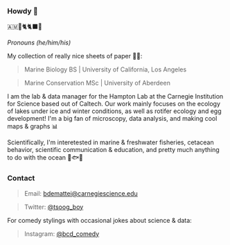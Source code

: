 ### Howdy 🤠
🇦🇲🔬🐈🐈‍⬛🎤

_Pronouns (he/him/his)_

My collection of really nice sheets of paper 👨‍🎓:
> Marine Biology BS | University of California, Los Angeles

> Marine Conservation MSc | University of Aberdeen

I am the lab & data manager for the Hampton Lab at the Carnegie Institution for Science based out of Caltech. Our work mainly focuses on the ecology of lakes under ice and winter conditions, as well as rotifer ecology and egg development! I'm a big fan of microscopy, data analysis, and making cool maps & graphs 📊

Scientifically, I'm interetested in marine & freshwater fisheries, cetacean behavior, scientific communication & education, and pretty much anything to do with the ocean 🌊🐟🐋

### Contact
> Email: [bdemattei@carnegiescience.edu](mailto:bdemattei@carnegiescience.edu)

> Twitter: [@tsoog_boy](https://twitter.com/tsoog_boy)

For comedy stylings with occasional jokes about science & data:

> Instagram: [@bcd_comedy](https://instagram.com/bcd_comedy)
